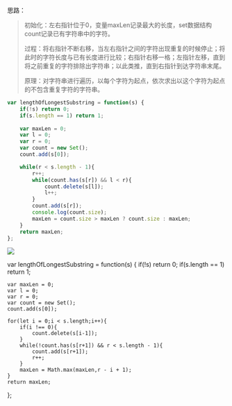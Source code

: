 思路：

> 初始化：左右指针位于0，变量maxLen记录最大的长度，set数据结构count记录已有字符串中的字符。
>
> 过程：将右指针不断右移，当左右指针之间的字符出现重复的时候停止；将此时的字符长度与已有长度进行比较；右指针右移一格；左指针左移，直到将之前重复的字符排除出字符串；以此类推，直到右指针到达字符串末尾。
>
> 原理：对字符串进行遍历，以每个字符为起点，依次求出以这个字符为起点的不包含重复字符的字符串。

```javascript
var lengthOfLongestSubstring = function(s) {
    if(!s) return 0;
    if(s.length == 1) return 1;
    
    var maxLen = 0;
    var l = 0;
    var r = 0;
    var count = new Set();
    count.add(s[0]);

    while(r < s.length - 1){
        r++;
        while(count.has(s[r]) && l < r){
            count.delete(s[l]);
            l++;
        }
        count.add(s[r]);
        console.log(count.size);
        maxLen = count.size > maxLen ? count.size : maxLen;
    }
    return maxLen;
};
```
![](https://i.loli.net/2021/05/09/fyw6TecHuGJKAVr.png)


var lengthOfLongestSubstring = function(s) {
    if(!s) return 0;
    if(s.length == 1) return 1;
    
    var maxLen = 0;
    var l = 0;
    var r = 0;
    var count = new Set();
    count.add(s[0]);

    for(let i = 0;i < s.length;i++){
        if(i !== 0){
            count.delete(s[i-1]);
        }
        while(!count.has(s[r+1]) && r < s.length - 1){
            count.add(s[r+1]);
            r++;
        }
        maxLen = Math.max(maxLen,r - i + 1);
    }
    return maxLen;
};
